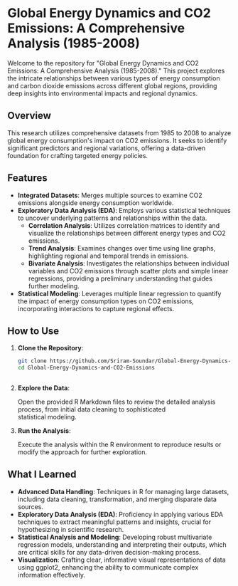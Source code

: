 # Global Energy Dynamics and CO2 Emissions: A Comprehensive Analysis (1985-2008)

Welcome to the repository for "Global Energy Dynamics and CO2 Emissions: A Comprehensive Analysis (1985-2008)." This project explores the intricate relationships between various types of energy consumption and carbon dioxide emissions across different global regions, providing deep insights into environmental impacts and regional dynamics.

## Overview

This research utilizes comprehensive datasets from 1985 to 2008 to analyze global energy consumption's impact on CO2 emissions. It seeks to identify significant predictors and regional variations, offering a data-driven foundation for crafting targeted energy policies.

## Features

- **Integrated Datasets**: Merges multiple sources to examine CO2 emissions alongside energy consumption worldwide.
- **Exploratory Data Analysis (EDA)**: Employs various statistical techniques to uncover underlying patterns and relationships within the data.
  - **Correlation Analysis**: Utilizes correlation matrices to identify and visualize the relationships between different energy types and CO2 emissions.
  - **Trend Analysis**: Examines changes over time using line graphs, highlighting regional and temporal trends in emissions.
  - **Bivariate Analysis**: Investigates the relationships between individual variables and CO2 emissions through scatter plots and simple linear regressions, providing a preliminary understanding that guides further modeling.
- **Statistical Modeling**: Leverages multiple linear regression to quantify the impact of energy consumption types on CO2 emissions, incorporating interactions to capture regional effects.

## How to Use

1. **Clone the Repository**:
   ```bash
   git clone https://github.com/Sriram-Soundar/Global-Energy-Dynamics-and-CO2-Emissions.git
   cd Global-Energy-Dynamics-and-CO2-Emissions
      
2. **Explore the Data**:

   Open the provided R Markdown files to review the detailed analysis process, from initial data cleaning to sophisticated       
   statistical modeling.

3. **Run the Analysis**:

   Execute the analysis within the R environment to reproduce results or modify the approach for further exploration.

## What I Learned

- **Advanced Data Handling**: Techniques in R for managing large datasets, including data cleaning, transformation, and merging disparate data sources.
- **Exploratory Data Analysis (EDA)**: Proficiency in applying various EDA techniques to extract meaningful patterns and insights, crucial for hypothesizing in scientific research.
- **Statistical Analysis and Modeling**: Developing robust multivariate regression models, understanding and interpreting their outputs, which are critical skills for any data-driven decision-making process.
- **Visualization**: Crafting clear, informative visual representations of data using ggplot2, enhancing the ability to communicate complex information effectively.
